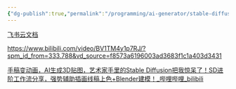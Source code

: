 ```yaml
---
{"dg-publish":true,"permalink":"/programming/ai-generator/stable-diffusion/comfy-ui/"}
---
```



[飞书云文档](https://waytoagi.feishu.cn/wiki/TERlwXlJTikRwFkOYMqcoFkbnag)

https://www.bilibili.com/video/BV1TM4y1p7RJ/?spm_id_from=333.788&vd_source=f8573a6196003ad3683f1c1a403d3431

[手稿变动画，AI生成3D贴图，艺术家手里的Stable Diffusion把我惊呆了！SD进阶工作流分享，强势辅助插画线稿上色+Blender建模！\_哔哩哔哩\_bilibili](https://www.bilibili.com/video/BV1ma4y1z7Cs/?spm_id_from=333.788&vd_source=f8573a6196003ad3683f1c1a403d3431)
